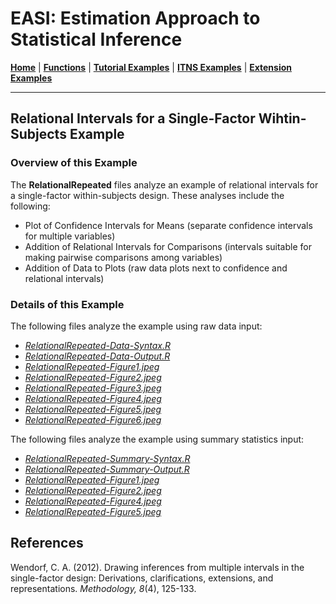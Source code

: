 # EASI: Estimation Approach to Statistical Inference

[**Home**](https://github.com/cwendorf/EASI/) | 
[**Functions**](https://github.com/cwendorf/EASI/tree/master/A-Functions) | 
[**Tutorial Examples**](https://github.com/cwendorf/EASI/tree/master/B-TutorialExamples) | 
[**ITNS Examples**](https://github.com/cwendorf/EASI/tree/master/C-ITNSExamples) | 
[**Extension Examples**](https://github.com/cwendorf/EASI/tree/master/D-ExtensionExamples)

---


## Relational Intervals for a Single-Factor Wihtin-Subjects Example

### Overview of this Example

The **RelationalRepeated** files analyze an example of relational intervals for a single-factor within-subjects design. These analyses include the following:

- Plot of Confidence Intervals for Means (separate confidence intervals for multiple variables)
- Addition of Relational Intervals for Comparisons (intervals suitable for making pairwise comparisons among variables)
- Addition of Data to Plots (raw data plots next to confidence and relational intervals)

### Details of this Example
 
The following files analyze the example using raw data input:

- [_RelationalRepeated-Data-Syntax.R_](./RelationalRepeated-Data-Syntax.R)
- [_RelationalRepeated-Data-Output.R_](./RelationalRepeated-Data-Output.R)
- [_RelationalRepeated-Figure1.jpeg_](./RelationalRepeated-Figure1.jpeg)
- [_RelationalRepeated-Figure2.jpeg_](./RelationalRepeated-Figure2.jpeg)
- [_RelationalRepeated-Figure3.jpeg_](./RelationalRepeated-Figure3.jpeg)
- [_RelationalRepeated-Figure4.jpeg_](./RelationalRepeated-Figure4.jpeg)
- [_RelationalRepeated-Figure5.jpeg_](./RelationalRepeated-Figure5.jpeg)
- [_RelationalRepeated-Figure6.jpeg_](./RelationalRepeated-Figure6.jpeg)

The following files analyze the example using summary statistics input:

- [_RelationalRepeated-Summary-Syntax.R_](./RelationalRepeated-Summary-Syntax.R)
- [_RelationalRepeated-Summary-Output.R_](./RelationalRepeated-Summary-Output.R)
- [_RelationalRepeated-Figure1.jpeg_](./RelationalRepeated-Figure1.jpeg)
- [_RelationalRepeated-Figure2.jpeg_](./RelationalRepeated-Figure2.jpeg)
- [_RelationalRepeated-Figure4.jpeg_](./RelationalRepeated-Figure4.jpeg)
- [_RelationalRepeated-Figure5.jpeg_](./RelationalRepeated-Figure5.jpeg)

## References

Wendorf, C. A. (2012). Drawing inferences from multiple intervals in the single-factor design: Derivations, clarifications, extensions, and representations. _Methodology, 8_(4), 125-133.
